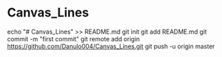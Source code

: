 ﻿# Canvas_Lines
 
echo "# Canvas_Lines" >> README.md
git init
git add README.md
git commit -m "first commit"
git remote add origin https://github.com/Danulo004/Canvas_Lines.git
git push -u origin master
